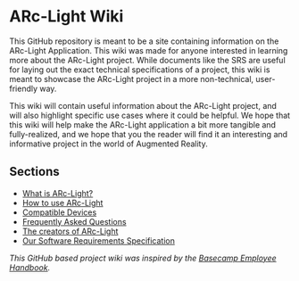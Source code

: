 # ARc-Light Wiki
 
 This GitHub repository is meant to be a site containing information on the ARc-Light Application. This wiki was made for anyone interested in learning more about the ARc-Light project. While documents like the SRS are useful for laying out the exact technical specifications of a project, this wiki is meant to showcase the ARc-Light project in a more non-technical, user-friendly way.

This wiki will contain useful information about the ARc-Light project, and will also highlight specific use cases where it could be helpful. We hope that this wiki will help make the ARc-Light application a bit more tangible and fully-realized, and we hope that you the reader will find it an interesting and informative project in the world of Augmented Reality.

## Sections

* [What is ARc-Light?](https://github.com/Lroes/ARc-Electric_Wiki/blob/master/What_is_ARc-Light%3F.md)
* [How to use ARc-Light](https://github.com/Lroes/ARc-Electric_Wiki/blob/master/user-interface.md)
* [Compatible Devices](https://github.com/Lroes/ARc-Electric_Wiki/blob/master/Compatible-devices.md)
* [Frequently Asked Questions](https://github.com/Lroes/ARc-Electric_Wiki/blob/master/FAQs.md)
* [The creators of ARc-Light](https://github.com/Lroes/ARc-Electric_Wiki/blob/master/Who-we-are.md)
* [Our Software Requirements Specification](https://1drv.ms/w/s!Aouocz2JfuPagcEwvtEJoEqcvWnikQ?e=U78O9v)


*This GitHub based project wiki was inspired by the [Basecamp Employee Handbook](https://github.com/basecamp/handbook/blob/master/README.md).*
